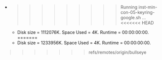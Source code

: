 * >>>>>>>>> Running inst-min-con-05-keyring-google.sh ...
<<<<<<< HEAD
  * Disk size = 1112076K. Space Used = 4K. Runtime = 00:00:00:00.
=======
  * Disk size = 1233956K. Space Used = 4K. Runtime = 00:00:00:00.
>>>>>>> refs/remotes/origin/bullseye

